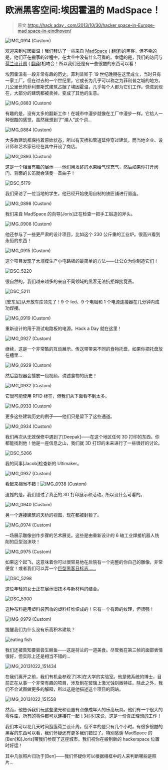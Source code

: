 # 欧洲黑客空间:埃因霍温的 MadSpace！

> 原文:[https://hack aday . com/2013/10/30/hacker space-in-Europe-mad space-in-eindhoven/](https://hackaday.com/2013/10/30/hackerspacing-in-europe-madspace-in-eindhoven/)

![IMG_0914 (Custom)](../Images/6819ec33add3519c502fa3a7f427c92c.png)

欢迎来到埃因霍温！我们拜访了一些来自 [MadSpace](http://www.madspace.nl/) ( [翻译](http://translate.google.ca/translate?hl=en&sl=nl&u=http://www.madspace.nl/&prev=/search%3Fq%3Dmadspace%26espv%3D210%26es_sm%3D122))的黑客，但不幸的是，他们正在搬家的过程中，在太空中没有什么可看的。幸运的是，我们的访问与[荷兰设计周](http://www.dutchdesignweek.nl/) ( [翻译](http://translate.google.ca/translate?hl=en&sl=nl&u=http://www.dutchdesignweek.nl/&prev=/search%3Fq%3Ddutch%2Bdesign%2Bweek%2Beindhoven%2B2013%26espv%3D210%26es_sm%3D122))相吻合！所以我们还是有一些很酷的东西可以看！

埃因霍温有一段非常有趣的历史。菲利普斯于 19 世纪晚期在这里成立，当时只有一家工厂，但在过去的一个世纪里，它成长为几乎可以称之为菲利普之城的地方。几公里长的菲利普斯式建筑占据了埃因霍温，几乎每个人都为它们工作。快进到现在，大部分的建筑都被卖掉，变成了其他的生意。

![IMG_0883 (Custom)](../Images/d775a1c0fb5f6e772f2921a23e3b3fdc.png)

有趣的是，没有太多的翻新工作！在城市中漫步就像在工厂中漫步一样。它给人一种很酷的感觉，虽然我想到了“潮人”这个词…

![IMG_0884 (Custom)](../Images/6899347a87512d76045ba58f6f2694f5.png)

大多数建筑都保持着原始状态，所以有天桥和管道延伸穿过建筑，而当地企业、设计师和艺术家已经在其中开设了商店。

![IMG_0893 (Custom)](../Images/3762f95d9f4db36825244c3b6f756955.png)

这是一个相当有趣的展示——他们用发酵的水果给气球充气，然后如果你打开阀门，背面的长笛就会演奏一首曲子！

![DSC_5179](../Images/b07f7f772c15f3fd59426a29feffb27b.png)

我们采访了一位当地的学生，他已经开始使用自制的铁匠铺进行锻造。

![IMG_0898 (Custom)](../Images/8f93354b93a3a788f796e38ea2129dec.png)

我们来自 MadSpace 的向导[Joris]正在检查一把手工锻造的斧头。

![IMG_0908 (Custom)](../Images/959e6edbeb0b2eb39daaafdfcca2585b.png)

他还参与了一些更严肃的设计项目，比如这个 230 公斤重的工业炉。很高兴看到永恒的东西！

![IMG_0915 (Custom)](../Images/a978e75bb534af73ae63765f6270cd91.png)

这个项目发现了大规模生产小电路板的最简单的方法——让公众为你制造它们！

![DSC_5220](../Images/b8bd5855d4e6b2b29cf389cf9554a4bb.png)

很自然的，我们越来越多的来自不同领域的黑客无法抗拒焊接竞赛。

![DSC_5211](../Images/9e8ba3e6c00ac9ae97aef66f463facd1.png)

[安东尼]从开放车库领先了！9 个 led、9 个电阻和 1 个电源连接器在几分钟内成功焊接。

![IMG_0919 (Custom)](../Images/a004de2114f712723ef48d770b2e11c2.png)

重新设计的用于测试电路板的电源。Hack a Day 就在这里！

![IMG_0927 (Custom)](../Images/2ad2b9827ff8199cb94d824065d1e044.png)

继续，这是一个非常酷的互动展示。传送带带来不同的食物托盘，如果你把托盘放在槽里…

![IMG_0929 (Custom)](../Images/99e889e72f03d9ab3e33a8e31c74361c.png)

然后监视器会播放一段视频，讲述食物的历史！

![IMG_0932 (Custom)](../Images/5a23e6f516db36c7055d330e52bc2d1f.png)

它很可能使用 RFID 标签，但我们从下面看不到太多。

![IMG_0933 (Custom)](../Images/36aab5c1e6846faa04643f92d368eb20.png)

更多这些建筑历史的例子——他们只是留下了这些通道。

![IMG_0934 (Custom)](../Images/1685805c6702bcb596a5a52f7fec4574.png)

我们再次从无效保修中遇到了[Deepak]——在这个地区任何 3D 打印的东西，你都能找到他！他是一座信息之山，我们就 3D 打印的未来进行了一些很好的讨论。

![DSC_5266](../Images/d5105e913763cdc079c17a5a4ef67066.png)

我的同事[Jacob]检查新的 Ultimaker。

![IMG_0937 (Custom)](../Images/edc2361104490c931cd65a14bc04a78d.png)

看起来相当不错！![IMG_0938 (Custom)](../Images/b6dac1170ec1c20f0f445843644cee69.png)

遗憾的是，我们错过了真正的 3D 打印展示和活动，所以没什么可看的。

![IMG_0940 (Custom)](../Images/cb1a1368c3df972eaa3ebc4ef84915fe.png)

另一个连接建筑的天桥的视图，现在都被封锁了。

![IMG_0974 (Custom)](../Images/8f13ef749c3e9a47deb902aac14847e2.png)

一场展示雕像创作步骤的艺术展览。这些是由重新设计的 6 轴工业焊接机器人铣削的巨型泡沫块！

![IMG_0975 (Custom)](../Images/4c9d3c90ad6ffe7ba96df18552f942f6.png)

如果这个起飞，这意味着你可以很容易地在后院有一个完整的你自己的雕像，非常便宜！或者我们可以弄一个[巨型黑客日标志……](http://hackaday.com/2013/10/21/pander-to-us-and-win-a-trinket/)

![DSC_5298](../Images/1559f57aa29112f2b1c775c8dbbdf781.png)

这位年轻的女士正在展示旧技术与新材料的结合。

![DSC_5300](../Images/51acecc357cc07e3f6b6ca77be4074ae.png)

这种布料是用塑料袋回收的塑料纤维织成的！它有一个有趣的纹理，但很强！

![IMG_0979 (Custom)](../Images/57afe906687dc73e7ac79ffdaf31d11f.png)

提醒我们为什么没有乐高积木建筑？

![eating fish](../Images/a0a2812e94e5fea08b03a91638e3cc6f.png)

我们还被告知要尝尝生鲱鱼——这是荷兰的一道美食。尽管我在第三帧的面部表情很好，但实际上还是相当不错的…

![IMG_20131022_151434](../Images/fe7a6ffc7a3a40cde68c5438b4190da6.png)

在我们离开之前，我们有机会参观了[本]在大学的实验室。他是微系统的博士，目前正在从事一个非常有趣的项目，涉及到在玻璃上激光蚀刻微特征。除此之外，我们不会试图做更多的解释，所以这是他描述这个项目的网站。

![IMG_20131022_151558](../Images/e8b3fb0e4dbf19ca2179f74166307ca4.png)

然而，他告诉我们玩这些激光和设置有点像成年人的乐高玩具。他们有一个很大的零件库，所有的零件都可以连接在一起！对[本]来说，这是一份真正理想的工作！

我们本可以花几天时间逛逛荷兰设计周，但不幸的是只有几个小时。有很多很酷的黑客的东西可以看，我们怀疑还有更多我们错过了。特别感谢 MadSpace 的[Ben]和[Joris]带我们参观了这座城市。我们祝你在搬到新的 hackerspace 位置时好运！

其中几张照片归功于[Ben]——我们怀疑你可以根据相框中的人来判断哪些是照片…